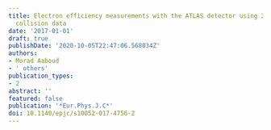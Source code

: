 ```yaml
---
title: Electron efficiency measurements with the ATLAS detector using 2012 LHC proton–proton
  collision data
date: '2017-01-01'
draft: true
publishDate: '2020-10-05T22:47:06.568034Z'
authors:
- Morad Aaboud
- ' others'
publication_types:
- 2
abstract: ''
featured: false
publication: '*Eur.Phys.J.C*'
doi: 10.1140/epjc/s10052-017-4756-2
---
```


